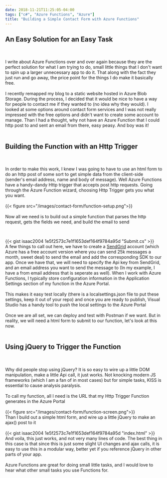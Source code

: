 ```yaml
---
date: 2018-11-21T11:25:05-04:00
tags: ["c#", "Azure Functions", "Azure"]
title: "Building a Simple Contact Form with Azure Functions"
---
```


## An Easy Solution for an Easy Task
<br /><br />
I write about Azure Functions over and over again because they are the perfect solution for what I am trying to do, small little things that I don't want to spin up a larger unnecessary app to do it. That along with the fact they just run and go away, the price point for the things I do make it basically free.
<br /><br />
I recently remapped my blog to a static website hosted in Azure Blob Storage. During the process, I decided that it would be nice to have a way for people to contact me if they wanted to (no idea why they would). I looked at some options around contact form services and I was not really impressed with the free options and didn't want to create some account to manage. Than I had a thought, why not have an Azure Function that I could http post to and sent an email from there, easy peasy. And boy was it!
<br /><br />
## Building the Function with an Http Trigger
<br /><br />
In order to make this work, I knew I was going to have to use an html form to do an http post of some sort to get simple data from the client-side (sender's email address, name and body of message). Well Azure Functions have a handy-dandy Http trigger that accepts post http requests. Going through the Azure Function wizard, choosing Http Trigger gets you what you want.
<br /><br />
{{< figure src="/images/contact-form/function-setup.png">}}
<br /><br />
Now all we need is to build out a simple function that parses the http request, gets the fields we need, and build the email to send

<br />

{{< gist isaac2004 1e5f2573c7e1f1653def164f9784a95d "Submit.cs" >}}
<br />
A few things to call out here, we have to create a [SendGrid](https://sendgrid.com/) account (which Azure has a free account version where you can send 25k messages a month, sweet deal) to send the email and add the corresponding SDK to our app. Once we have that, we will need to specify the Api key from SendGrid, and an email address you want to send the message to (In my example, I have a from email address that is seperate as well). When I work with Azure Functions, I typically store configuration information in the Application Settings section of my function in the Azure Portal.
<br /><br />
This makes it easy test locally (there is a localsettings.json file to put these settings, keep it out of your repo) and once you are ready to publish, Visual Studio has a handy tool to push the local settings to the Azure Portal
<br /><br />
Once we are all set, we can deploy and test with Postman if we want. But in reality, we will need a html form to submit to our function, let's look at this now.
<br /><br />
## Using jQuery to Trigger the Function
<br /><br />
Why did people stop using jQuery? It is so easy to wire up a little DOM manipulation, make a little Api call, it just works. Not knocking modern JS frameworks (which I am a fan of in most cases) but for simple tasks, KISS is essential to cause analysis paralysis.
<br /><br />
To call my function, all I need is the URL that my Http Trigger Function generates in the Azure Portal
<br /><br />
{{< figure src="/images/contact-form/function-screen.png">}}
<br />
Than I build out a simple html form, and wire up a little jQuery to make an ajax() post to it
<br /><br />
{{< gist isaac2004 1e5f2573c7e1f1653def164f9784a95d "index.html" >}}
<br />
And voila, this just works, and not very many lines of code. The best thing in this case is that since this is just some slight UI changes and ajax calls, it is easy to use this in a modular way, better yet if you reference jQuery in other parts of your app.
<br /><br />
Azure Functions are great for doing small little tasks, and I would love to hear what other small tasks you use Functions for.